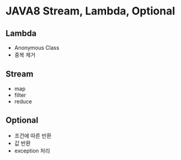 # JAVA8 Stream, Lambda, Optional

## Lambda
- Anonymous Class
- 중복 제거

## Stream
- map
- filter
- reduce

## Optional
- 조건에 따른 반환
- 값 반환
- exception 처리